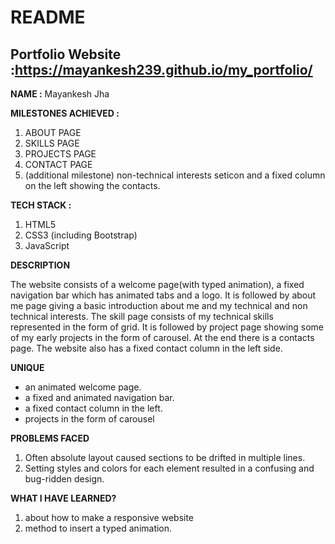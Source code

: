 # README

## Portfolio Website :https://mayankesh239.github.io/my_portfolio/

**NAME :** Mayankesh Jha

**MILESTONES ACHIEVED :** 

1. ABOUT PAGE
2. SKILLS PAGE
3. PROJECTS PAGE
4. CONTACT PAGE
5. (additional milestone) non-technical interests seticon and a fixed column on the left showing the contacts.

**TECH STACK :**

1. HTML5
2. CSS3 (including Bootstrap)
3. JavaScript

**DESCRIPTION**

The website consists of a welcome page(with typed animation), a fixed navigation bar which has animated tabs and a logo. It is followed by about me page giving a basic introduction about me and my technical and non technical interests. The skill page consists of my technical skills represented in the form of grid. It is followed by project page showing some of my early projects in the form of carousel. At the end there is a contacts page. The website also has a fixed contact column in the left side.

**UNIQUE**

- an animated welcome page.
- a fixed and animated navigation bar.
- a fixed contact column in the left.
- projects in the form of carousel

**PROBLEMS FACED**

1. Often absolute layout caused sections to be drifted in multiple lines.
2. Setting styles and colors for each element resulted in a confusing and bug-ridden design.


**WHAT I HAVE LEARNED?**

1. about how to make a responsive website 
2. method to insert a typed animation.
